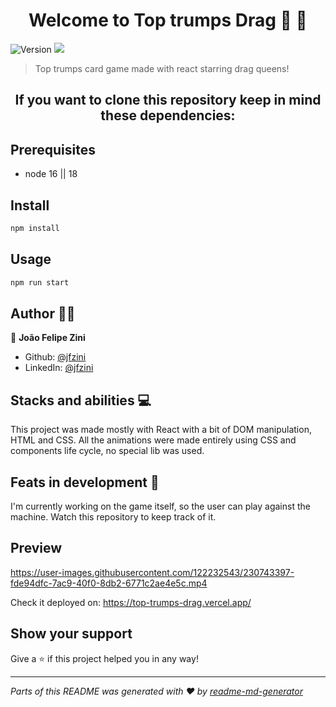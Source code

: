 <h1 align="center">Welcome to Top trumps Drag 🌈 👑</h1>
<p>
  <img alt="Version" src="https://img.shields.io/badge/version-1.0.1-blue.svg?cacheSeconds=2592000" />
  <img src="https://img.shields.io/badge/node-16%20%7C%7C%2018-blue.svg" />
</p>

> Top trumps card game made with react starring drag queens!


<h2 align='center'>If you want to clone this repository keep in mind these dependencies:</h2>

## Prerequisites

- node 16 || 18

## Install

```sh
npm install
```

## Usage

```sh
npm run start
```

## Author 🧑‍💻

👤 **João Felipe Zini**

* Github: [@jfzini](https://github.com/jfzini)
* LinkedIn: [@jfzini](https://linkedin.com/in/jfzini)

## Stacks and abilities 💻

This project was made mostly with React with a bit of DOM manipulation, HTML and CSS.
All the animations were made entirely using CSS and components life cycle, no special lib was used.

## Feats in development 🚧

I'm currently working on the game itself, so the user can play against the machine. Watch this repository to keep track of it.

## Preview

https://user-images.githubusercontent.com/122232543/230743397-fde94dfc-7ac9-40f0-8db2-6771c2ae4e5c.mp4


Check it deployed on: https://top-trumps-drag.vercel.app/

## Show your support

Give a ⭐️ if this project helped you in any way!

***
_Parts of this README was generated with ❤️ by [readme-md-generator](https://github.com/kefranabg/readme-md-generator)_
